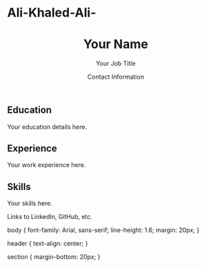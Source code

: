 # Ali-Khaled-Ali-
<!DOCTYPE html>
<html lang="en">
<head>
    <meta charset="UTF-8">
    <meta name="viewport" content="width=device-width, initial-scale=1.0">
    <title>Your Name - CV</title>
    <link rel="stylesheet" href="styles.css">
</head>
<body>
    <header>
        <h1>Your Name</h1>
        <p>Your Job Title</p>
        <p>Contact Information</p>
    </header>
    <section>
        <h2>Education</h2>
        <p>Your education details here.</p>
    </section>
    <section>
        <h2>Experience</h2>
        <p>Your work experience here.</p>
    </section>
    <section>
        <h2>Skills</h2>
        <p>Your skills here.</p>
    </section>
    <footer>
        <p>Links to LinkedIn, GitHub, etc.</p>
    </footer>
</body>
</html>
body {
    font-family: Arial, sans-serif;
    line-height: 1.6;
    margin: 20px;
}

header {
    text-align: center;
}

section {
    margin-bottom: 20px;
}
